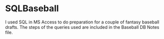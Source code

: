 # SQLBaseball

I used SQL in MS Access to do preparation for a couple of fantasy baseball drafts.  The steps of the queries used are included in the Baseball DB Notes file.
